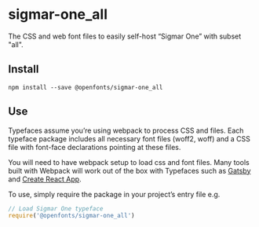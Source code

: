 
# sigmar-one_all

The CSS and web font files to easily self-host “Sigmar One” with subset "all".

## Install

`npm install --save @openfonts/sigmar-one_all`

## Use

Typefaces assume you’re using webpack to process CSS and files. Each typeface
package includes all necessary font files (woff2, woff) and a CSS file with
font-face declarations pointing at these files.

You will need to have webpack setup to load css and font files. Many tools built
with Webpack will work out of the box with Typefaces such as [Gatsby](https://github.com/gatsbyjs/gatsby)
and [Create React App](https://github.com/facebookincubator/create-react-app).

To use, simply require the package in your project’s entry file e.g.

```javascript
// Load Sigmar One typeface
require('@openfonts/sigmar-one_all')
```
